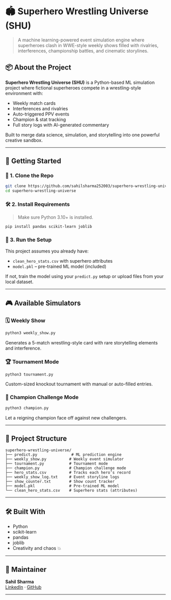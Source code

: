 
# 🏟️ Superhero Wrestling Universe (SHU)

> A machine learning-powered event simulation engine where superheroes clash in WWE-style weekly shows filled with rivalries, interferences, championship battles, and cinematic storylines.


## 📦 About the Project

**Superhero Wrestling Universe (SHU)** is a Python-based ML simulation project where fictional superheroes compete in a wrestling-style environment with:

- Weekly match cards
- Interferences and rivalries
- Auto-triggered PPV events
- Champion & stat tracking
- Full story logs with AI-generated commentary

Built to merge data science, simulation, and storytelling into one powerful creative sandbox.

---

## 🚀 Getting Started

### 🔽 1. Clone the Repo

```bash
git clone https://github.com/sahilsharma252003/superhero-wrestling-universe.git
cd superhero-wrestling-universe
```

### 🛠️ 2. Install Requirements

> Make sure Python 3.10+ is installed.

```bash
pip install pandas scikit-learn joblib
```

### 🧠 3. Run the Setup

This project assumes you already have:
- `clean_hero_stats.csv` with superhero attributes
- `model.pkl` – pre-trained ML model (included)

If not, train the model using your `predict.py` setup or upload files from your local dataset.

---

## 🎮 Available Simulators

### 🗓️ Weekly Show
```bash
python3 weekly_show.py
```
Generates a 5-match wrestling-style card with rare storytelling elements and interference.

### 🏆 Tournament Mode
```bash
python3 tournament.py
```
Custom-sized knockout tournament with manual or auto-filled entries.

### 👑 Champion Challenge Mode
```bash
python3 champion.py
```
Let a reigning champion face off against new challengers.

---

## 📁 Project Structure

```
superhero-wrestling-universe/
├── predict.py               # ML prediction engine
├── weekly_show.py          # Weekly event simulator
├── tournament.py           # Tournament mode
├── champion.py             # Champion challenge mode
├── hero_stats.csv          # Tracks each hero’s record
├── weekly_show_log.txt     # Event storyline logs
├── show_counter.txt        # Show count tracker
├── model.pkl               # Pre-trained ML model
└── clean_hero_stats.csv    # Superhero stats (attributes)
```

---

## 🛠️ Built With

- Python
- scikit-learn
- pandas
- joblib
- Creativity and chaos 💥

---

## 👤 Maintainer

**Sahil Sharma**  
[LinkedIn](https://www.linkedin.com/in/sahilsharma2003/) · [GitHub](https://github.com/sahilsharma252003)

---
